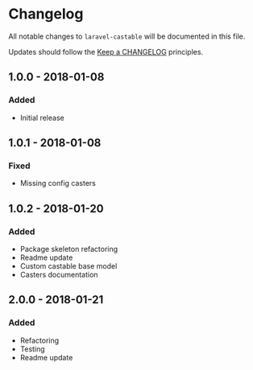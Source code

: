 # Changelog

All notable changes to `laravel-castable` will be documented in this file.

Updates should follow the [Keep a CHANGELOG](http://keepachangelog.com/) principles.

## 1.0.0 - 2018-01-08

### Added
- Initial release

## 1.0.1 - 2018-01-08

### Fixed
- Missing config casters

## 1.0.2 - 2018-01-20

### Added
- Package skeleton refactoring
- Readme update
- Custom castable base model
- Casters documentation

## 2.0.0 - 2018-01-21

### Added
- Refactoring
- Testing
- Readme update
